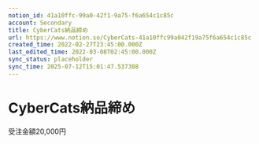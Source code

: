 ```yaml
---
notion_id: 41a10ffc-99a0-42f1-9a75-f6a654c1c85c
account: Secondary
title: CyberCats納品締め
url: https://www.notion.so/CyberCats-41a10ffc99a042f19a75f6a654c1c85c
created_time: 2022-02-27T23:45:00.000Z
last_edited_time: 2022-03-08T02:45:00.000Z
sync_status: placeholder
sync_time: 2025-07-12T15:01:47.537308
---
```

# CyberCats納品締め

受注金額20,000円